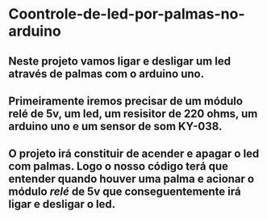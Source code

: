# Coontrole-de-led-por-palmas-no-arduino
## Neste projeto vamos ligar e desligar um led através de palmas com o arduino uno.
## Primeiramente iremos precisar de um módulo relé de 5v, um led, um resisitor de 220 ohms, um arduino uno e um sensor de som KY-038.
## O projeto irá constituir de acender e apagar o led com palmas. Logo o nosso código terá que entender quando houver uma palma e acionar o módulo *relé* de 5v que conseguentemente   irá ligar e desligar o led.
